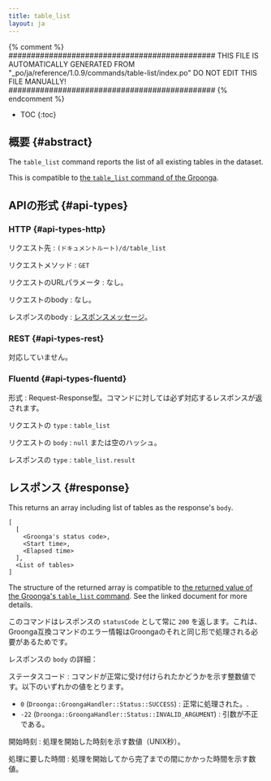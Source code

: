 ```yaml
---
title: table_list
layout: ja
---
```


{% comment %}
##############################################
  THIS FILE IS AUTOMATICALLY GENERATED FROM
  "_po/ja/reference/1.0.9/commands/table-list/index.po"
  DO NOT EDIT THIS FILE MANUALLY!
##############################################
{% endcomment %}


* TOC
{:toc}

## 概要 {#abstract}

The `table_list` command reports the list of all existing tables in the dataset.

This is compatible to [the `table_list` command of the Groonga](http://groonga.org/docs/reference/commands/table_list.html).

## APIの形式 {#api-types}

### HTTP {#api-types-http}

リクエスト先
: `(ドキュメントルート)/d/table_list`

リクエストメソッド
: `GET`

リクエストのURLパラメータ
: なし。

リクエストのbody
: なし。

レスポンスのbody
: [レスポンスメッセージ](#response)。

### REST {#api-types-rest}

対応していません。

### Fluentd {#api-types-fluentd}

形式
: Request-Response型。コマンドに対しては必ず対応するレスポンスが返されます。

リクエストの `type`
: `table_list`

リクエストの `body`
: `null` または空のハッシュ。

レスポンスの `type`
: `table_list.result`

## レスポンス {#response}

This returns an array including list of tables as the response's `body`.

    [
      [
        <Groonga's status code>,
        <Start time>,
        <Elapsed time>
      ],
      <List of tables>
    ]

The structure of the returned array is compatible to [the returned value of the Groonga's `table_list` command](http://groonga.org/docs/reference/commands/table_list.html#id5). See the linked document for more details.

このコマンドはレスポンスの `statusCode` として常に `200` を返します。これは、Groonga互換コマンドのエラー情報はGroongaのそれと同じ形で処理される必要があるためです。

レスポンスの `body` の詳細：

ステータスコード
: コマンドが正常に受け付けられたかどうかを示す整数値です。以下のいずれかの値をとります。
  
   * `0` (`Droonga::GroongaHandler::Status::SUCCESS`) : 正常に処理された。.
   * `-22` (`Droonga::GroongaHandler::Status::INVALID_ARGUMENT`) : 引数が不正である。

開始時刻
: 処理を開始した時刻を示す数値（UNIX秒）。

処理に要した時間
: 処理を開始してから完了までの間にかかった時間を示す数値。


